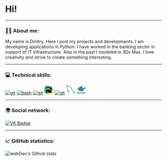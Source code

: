 # Hi!

---

### 👨‍💻 About me:

My name is Dmitry. Here I post my projects and developments. I am developing applications in Python. 
I have worked in the banking sector in support of IT infrastructure. Also in the past I modeled in 3Ds Max.
I love creativity and strive to create something interesting.

---

### 💻 Technical skills:

<div>
  <a href="https://git-scm.com/" target="_blank"> <img src="https://www.vectorlogo.zone/logos/git-scm/git-scm-icon.svg" alt="git" width="30" height="30" /></a>
  <a href="https://www.gnu.org/software/bash/" target="_blank"> <img src="https://www.vectorlogo.zone/logos/gnu_bash/gnu_bash-icon.svg" alt="bash" width="30" height="30" /></a>
  <a href="https://python.org/" target="_blank"> <img src="https://raw.githubusercontent.com/daniilshat/daniilshat/2d7eafe5250314b3d422c86b35de062e0f1f5178/icons/python.svg" alt="git" width="30" height="30" /></a>
  <a href="https://www.jetbrains.com/pycharm/" target="_blank"> <img src="https://raw.githubusercontent.com/github/explore/d8574c7bce27faa27fb879bca56dfe351ee66efd/topics/pycharm/pycharm.png" alt="git" width="30" height="30" /></a>
  <a href="https://www.oracle.com/" target="_blank"> <img src="https://user-images.githubusercontent.com/25181517/117208736-bdedc080-adf5-11eb-912f-61c7d43705f6.png" alt="git" width="30" height="30" /></a>
  <a href="https://www.mysql.com/" target="_blank"> <img src="https://raw.githubusercontent.com/devicons/devicon/6910f0503efdd315c8f9b858234310c06e04d9c0/icons/mysql/mysql-original.svg" alt="git" width="30" height="30" /></a>
  <a href="https://www.docker.com/" target="_blank"> <img src="https://raw.githubusercontent.com/devicons/devicon/master/icons/docker/docker-original-wordmark.svg" alt="docker" width="30" height="30" /></a>  

--- 

### 🌍 Social network:

  <div id="badges">
  	<a href="https://vk.com/id14007906" target="_blank">
      <img src="https://cdn-icons-png.flaticon.com/512/145/145813.png" width="40" height="40" alt="VK Badge"/>
    </a>
  </div>

 ---

### 📈️ GitHub statistics:
</div>
  <img align="left" src="http://github-readme-streak-stats.herokuapp.com?user=demston&theme=dark&background=000000" alt="webDev's Github stats" />
